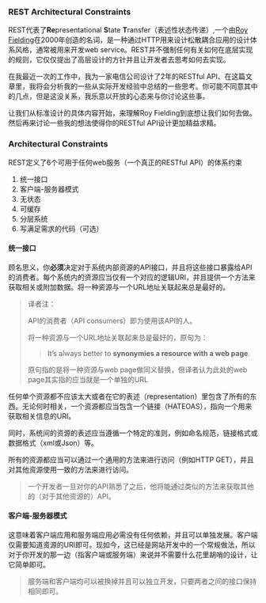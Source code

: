 ### REST Architectural Constraints

REST代表了**Re**presentational **S**tate **T**ransfer（表述性状态传递）,一个由[Roy Fielding](https://en.wikipedia.org/wiki/Roy_Fielding)在2000年创造的名词，是一种通过HTTP用来设计松散耦合应用的设计体系风格，通常被用来开发web service。REST并不强制任何有关如何在底层实现的规则，它仅仅提出了高层设计的方针并且让开发者去思考如何去实现。

在我最近一次的工作中，我为一家电信公司设计了2年的RESTful API、在这篇文章里，我将会分析我的一些从实际开发经验中总结的一些思考。你可能不同意其中的几点，但是这没关系，我乐意以开放的心态来与你讨论这些事。

让我们从标准设计的具体内容开始，来理解Roy Fielding到底想让我们如何去做。然后再来讨论一些我的想法使得你的RESTful API设计更加精益求精。

### Architectural Constraints

REST定义了6个可用于任何web服务（一个真正的RESTful API）的体系约束

1. 统一接口
2. 客户端-服务器模式
3. 无状态
4. 可缓存
5. 分层系统
6. 写满足需求的代码（可选）

#### 统一接口

顾名思义，你**必须**决定对于系统内部资源的API接口，并且将这些接口暴露给API的消费者。每个系统内的资源应当仅有一个对应的逻辑URI，并且提供一个方法来获取相关或附加数据。将一种资源与一个URL地址关联起来总是最好的。

> 译者注：
>
> API的消费者（API consumers）即为使用该API的人。
>
> 将一种资源与一个URL地址关联起来总是最好的，原句为：
>
> > It’s always better to **synonymies a resource with a web page**.
>
> 原句指的是将一种资源与web page做同义替换，但译者认为此处的web page其实指的应当就是一个单独的URL

任何单个资源都不应该太大或者在它的表述（representation）里包含了所有的东西。无论何时相关，一个资源都应当包含一个链接（HATEOAS），指向一个用来获取相关信息的URI。

同时，系统间的资源的表述应当遵循一个特定的准则，例如命名规范，链接格式或数据格式（xml或Json）等。

所有的资源都应当可以通过一个通用的方法来进行访问（例如HTTP GET），并且对其他资源使用一致的方法来进行访问。

> 一个开发者一旦对你的API熟悉了之后，他将能通过类似的方法来获取其他的（对于其他资源的）API。

#### 客户端-服务器模式

这意味着客户端应用和服务端应用必需没有任何依赖，并且可以单独发展。客户端仅需要知道资源的URI即可。现如今，这已经是网站开发中的一个常规做法，所以对于你开发的那一边（指客户端或服务端）来说并不需要什么花里胡哨的设计，让它简单即可。

> 服务端和客户端均可以被换掉并且可以独立开发，只要两者之间的接口保持相同即可。